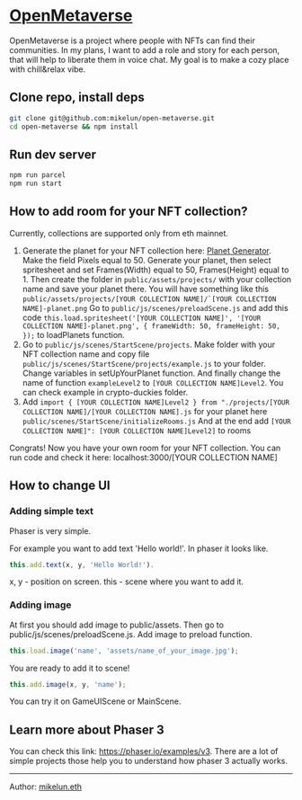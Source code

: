 # [OpenMetaverse](https://meet.buildship.xyz)

OpenMetaverse is a project where people with NFTs can find their communities. In my plans, I want to add a role and story for each person, that will help to liberate them in voice chat. My goal is to make a cozy place with chill&relax vibe.


## Clone repo, install deps

``` bash
git clone git@github.com:mikelun/open-metaverse.git
cd open-metaverse && npm install
```

## Run dev server

``` bash
npm run parcel
npm run start
```

## How to add room for your NFT collection?
Сurrently, collections are supported only from eth mainnet. 
1. Generate the planet for your NFT collection here: [Planet Generator](https://deep-fold.itch.io/pixel-planet-generator). Make the field Pixels equal to 50. Generate your planet, then select spritesheet and set Frames(Width) equal to 50, Frames(Height) equal to 1. Then create the folder in ```public/assets/projects/``` with your collection name and save your planet there. You will have something like this ```public/assets/projects/[YOUR COLLECTION NAME]/`[YOUR COLLECTION NAME]-planet.png```  Go to ```public/js/scenes/preloadScene.js``` and add this code ```this.load.spritesheet('[YOUR COLLECTION NAME]', '[YOUR COLLECTION NAME]-planet.png', {
            frameWidth: 50,
            frameHeight: 50,
        });``` to loadPlanets function.
2. Go to ```public/js/scenes/StartScene/projects```. Make folder with your NFT collection name and copy file ```public/js/scenes/StartScene/projects/example.js``` to your folder. Change variables in setUpYourPlanet function. And finally change the name of function ```exampleLevel2``` to ```[YOUR COLLECTION NAME]Level2```. You can check example in crypto-duckies folder.
3. Add ```import { [YOUR COLLECTION NAME]Level2 } from "./projects/[YOUR COLLECTION NAME]/[YOUR COLLECTION NAME].js``` for your planet here  ```public/scenes/StartScene/initializeRooms.js```   And at the end add ```[YOUR COLLECTION NAME]": [YOUR COLLECTION NAME]Level2]``` to rooms

Congrats! Now you have your own room for your NFT collection. You can run code and check it here: localhost:3000/[YOUR COLLECTION NAME]

## How to change UI 
### Adding simple text
Phaser is very simple.

For example you want to add text 'Hello world!'.
In phaser it looks like.
``` js
this.add.text(x, y, 'Hello World!'). 
```
x, y - position on screen. 
this - scene where you want to add it. 

### Adding image
At first you should add image to public/assets. 
Then go to public/js/scenes/preloadScene.js. 
Add image to preload function. 
``` js
this.load.image('name', 'assets/name_of_your_image.jpg');
```
You are ready to add it to scene!  
``` js
this.add.image(x, y, 'name');
```
You can try it on GameUIScene or MainScene. 

## Learn more about Phaser 3 
You can check this link: https://phaser.io/examples/v3. 
There are a lot of simple projects those help you to understand how phaser 3 actually works.

---
Author: [mikelun.eth](https://twitter.com/mikelun_eth)
